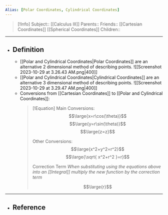```yaml
---
Alias: [Polar Coordinates, Cylindrical Coordinates]
---
```

> [!Info]
> Subject:: [[Calculus III]]
> Parents:: 
> Friends:: [[Cartesian Coordinates]] [[Spherical Coordinates]]
> Children:: 
---
- ## Definition
	- [[Polar and Cylindrical Coordinates|Polar Coordinates]] are an alternative 2 dimensional method of describing points.
	  ![[Screenshot 2023-10-29 at 3.26.43 AM.png|400]]
	- [[Polar and Cylindrical Coordinates|Cylindrical Coordinates]] are an alternative 3 dimensional method of describing points.
	  ![[Screenshot 2023-10-29 at 3.29.47 AM.png|400]]
	- Conversions from [[Cartesian Coordinates]] to [[Polar and Cylindrical Coordinates]]:
	  > [!Equation]
	  > Main Conversions:
	  > $$\large{x=r\cos(\theta)}$$
	  > $$\large{y=r\sin(\theta)}$$
	  > $$\large{z=z}$$
	  > 
	  > Other Conversions:
	  > $$\large{x^2+y^2=r^2}$$
	  > $$\large{\sqrt{ x^2+r^2 }=r}$$
	  > 
	  > Correction Term
	  > *When substituting using the equations above into an [[Integral]] multiply the new function by the correction term*
	  > 
	  > $$\large{r}$$
---
- ## Reference
